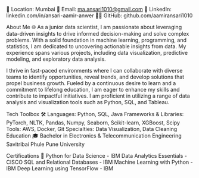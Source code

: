 
📍 Location: Mumbai
📧 Email: ma.ansari1010@gmail.com
🔗 LinkedIn: linkedin.com/in/ansari-aamir-anwer
👨‍💻 GitHub: github.com/aamiransari1010

About Me 🌐
As a junior data scientist, I am passionate about leveraging data-driven insights to drive informed decision-making and solve complex problems. With a solid foundation in machine learning, programming, and statistics, I am dedicated to uncovering actionable insights from data. My experience spans various projects, including data visualization, predictive modeling, and exploratory data analysis.

I thrive in fast-paced environments where I can collaborate with diverse teams to identify opportunities, reveal trends, and develop solutions that propel business growth. Fueled by a continuous desire to learn and a commitment to lifelong education, I am eager to enhance my skills and contribute to impactful initiatives. I am proficient in utilizing a range of data analysis and visualization tools such as Python, SQL, and Tableau.

Tech Toolbox 🛠️
Languages: Python, SQL, Java
Frameworks & Libraries: PyTorch, NLTK, Pandas, Numpy, Seaborn, Scikit-learn, XGBoost, Scipy
Tools: AWS, Docker, Git
Specialties: Data Visualization, Data Cleaning
Education 🎓
Bachelor in Electronics & Telecommunication Engineering
Savitribai Phule Pune University

Certifications 📜
Python for Data Science - IBM
Data Analytics Essentials - CISCO
SQL and Relational Databases - IBM
Machine Learning with Python - IBM
Deep Learning using TensorFlow - IBM
